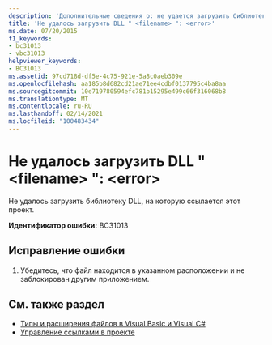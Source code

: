 ```yaml
---
description: 'Дополнительные сведения о: не удается загрузить библиотеку DLL " <filename> ": <error>'
title: 'Не удалось загрузить DLL " <filename> ": <error>'
ms.date: 07/20/2015
f1_keywords:
- bc31013
- vbc31013
helpviewer_keywords:
- BC31013
ms.assetid: 97cd718d-df5e-4c75-921e-5a8c0aeb309e
ms.openlocfilehash: aa185b8d682cd21ae71ee4cdbf0137795c4ba8aa
ms.sourcegitcommit: 10e719780594efc781b15295e499c66f316068b8
ms.translationtype: MT
ms.contentlocale: ru-RU
ms.lasthandoff: 02/14/2021
ms.locfileid: "100483434"
---
```

# <a name="unable-to-load-dll-filename-error"></a>Не удалось загрузить DLL " \<filename> ": \<error>

Не удалось загрузить библиотеку DLL, на которую ссылается этот проект.  
  
 **Идентификатор ошибки:** BC31013  
  
## <a name="to-correct-this-error"></a>Исправление ошибки  
  
1. Убедитесь, что файл находится в указанном расположении и не заблокирован другим приложением.  
  
## <a name="see-also"></a>См. также раздел

- [Типы и расширения файлов в Visual Basic и Visual C#](/previous-versions/visualstudio/visual-studio-2010/8k0zafxb(v=vs.100))
- [Управление ссылками в проекте](/visualstudio/ide/managing-references-in-a-project)
